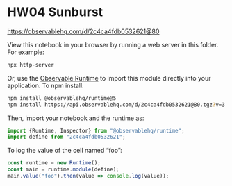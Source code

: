 # HW04 Sunburst

https://observablehq.com/d/2c4ca4fdb0532621@80

View this notebook in your browser by running a web server in this folder. For
example:

~~~sh
npx http-server
~~~

Or, use the [Observable Runtime](https://github.com/observablehq/runtime) to
import this module directly into your application. To npm install:

~~~sh
npm install @observablehq/runtime@5
npm install https://api.observablehq.com/d/2c4ca4fdb0532621@80.tgz?v=3
~~~

Then, import your notebook and the runtime as:

~~~js
import {Runtime, Inspector} from "@observablehq/runtime";
import define from "2c4ca4fdb0532621";
~~~

To log the value of the cell named “foo”:

~~~js
const runtime = new Runtime();
const main = runtime.module(define);
main.value("foo").then(value => console.log(value));
~~~
